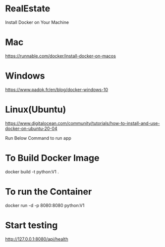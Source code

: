 # RealEstate

Install Docker on Your Machine
# Mac
https://runnable.com/docker/install-docker-on-macos
# Windows
https://www.padok.fr/en/blog/docker-windows-10

# Linux(Ubuntu)

https://www.digitalocean.com/community/tutorials/how-to-install-and-use-docker-on-ubuntu-20-04

Run Below Command to run app

# To Build Docker Image
 docker build -t python:V1 .
# To run the Container

docker run -d -p 8080:8080  python:V1


# Start testing
http://127.0.0.1:8080/api/health